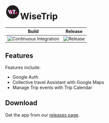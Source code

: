 # ![app icon](./.github/readme-images/app-icon.png)WiseTrip

| Build | Release |
|-------|----------|
| ![Continuous Integration](https://github.com/RavitejaLam/WiseTrip/workflows/Continuous%20Integration/badge.svg) | ![Release](https://github.com/RavitejaLam/WiseTrip/workflows/Release/badge.svg) |

## Features

Features include:
* Google Auth
* Collective travel Assistant with Google Maps
* Manage Trip events with Trip Calendar

## Download
Get the app from our [releases page](https://github.com/RavitejaLam/WiseTrip/releases).


